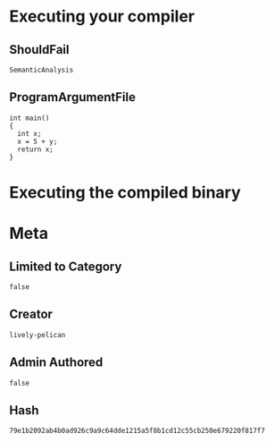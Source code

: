 # Executing your compiler

## ShouldFail

```
SemanticAnalysis
```

## ProgramArgumentFile

```
int main()
{
  int x;
  x = 5 + y;
  return x;
}
```

# Executing the compiled binary

# Meta

## Limited to Category

```
false
```

## Creator

```
lively-pelican
```

## Admin Authored

```
false
```

## Hash

```
79e1b2092ab4b0ad926c9a9c64dde1215a5f8b1cd12c55cb250e679220f817f7
```
